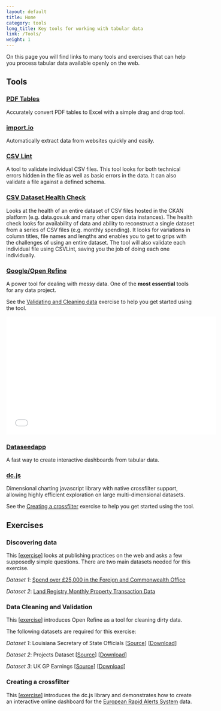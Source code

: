 ```yaml
---
layout: default
title: Home
category: tools
long_title: Key tools for working with tabular data
link: /Tools/
weight: 1
---
```

On this page you will find links to many tools and exercises that can help you process tabular data available openly on the web.

## Tools

### [PDF Tables](https://pdftables.com/)

Accurately convert PDF tables to Excel with a simple drag and drop tool.

### [import.io](https://import.io/)

Automatically extract data from websites quickly and easily.

### [CSV Lint](http://csvlint.io)

A tool to validate individual CSV files. This tool looks for both technical errors hidden in the file as well as basic errors in the data. It can also validate a file against a defined schema.

### [CSV Dataset Health Check](http://theodi.github.io/csv-dataset-validator/)

Looks at the health of an entire dataset of CSV files hosted in the CKAN platform (e.g. data.gov.uk and many other open data instances). The health check looks for availability of data and ability to reconstruct a single dataset from a series of CSV files (e.g. monthly spending). It looks for variations in column titles, file names and lengths and enables you to get to grips with the challenges of using an entire dataset. The tool will also validate each individual file using CSVLint, saving you the job of doing each one individually.

### [Google/Open Refine](http://openrefine.org/download/)

A power tool for dealing with messy data. One of the <b>most essential</b> tools for any data project. 

See the <a href="#valid">Validating and Cleaning data</a> exercise to help you get started using the tool. 

<iframe width="560" height="315" src="//www.youtube.com/embed/B70J_H_zAWM" frameborder="0" allowfullscreen="true">&nbsp;</iframe>

### [Dataseedapp](https://dataseedapp.com)

A fast way to create interactive dashboards from tabular data.

### [dc.js](https://dc-js.github.io/dc.js/)

Dimensional charting javascript library with native crossfilter support, allowing highly efficient exploration on large multi-dimensional datasets. 

See the <a href="#complex">Creating a crossfilter</a> exercise to help you get started using the tool.

## Exercises

### Discovering data

This \[[exercise](/resources/Discovering_Open_Data_Exercise.pdf)\] looks at publishing practices on the web and asks a few supposedly simple questions. There are two main datasets needed for this exercise. 

*Dataset 1*: [Spend over £25,000 in the Foreign and Commonwealth Office](http://data.gov.uk/dataset/financial-transactions-data-fco
)

*Dataset 2*: [Land Registry Monthly Property Transaction Data](http://data.gov.uk/dataset/monthly-land-registry-property-transaction-data)

<div id="valid"></div>

### Data Cleaning and Validation 

This \[[exercise](/resources/Cleaning_Exercise.pdf)\] introduces Open Refine as a tool for cleaning dirty data. 

The following datasets are required for this exercise:

*Dataset 1*: Louisiana Secretary of State Officials \[[Source](http://www.sos.la.gov/tabid/136/default.aspx)\] \[[Download](/resources/dataset1.xls)\] 
 
*Dataset 2*: Projects Dataset \[[Source](https://www.itdashboard.gov/data_feeds)\] \[[Download](/resources/dataset2.csv)\] 
 
*Dataset 3*: UK GP Earnings \[[Source](http://data.gov.uk/dataset/gp-earnings-and-expenses-2009-10)\] \[[Download](/resources/dataset3.csv)\] 

<div id="complex"></div>

### Creating a crossfilter

This \[[exercise](/resources/ExploringComplexDatasetsRapex.pdf)\] introduces the dc.js library and demonstrates how to create an interactive online dashboard for the [European Rapid Alerts System](http://ec.europa.eu/consumers/consumers_safety/safety_products/rapex/alerts/) data. 